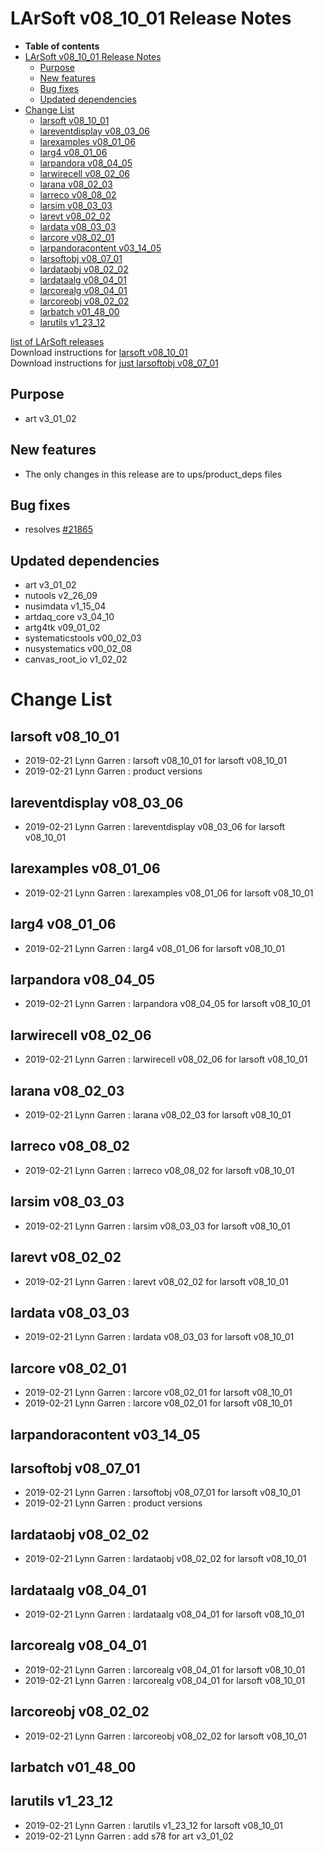 LArSoft v08\_10\_01 Release Notes
======================================================================

-   **Table of contents**
-   [LArSoft v08\_10\_01 Release Notes](#LArSoft-v08_10_01-Release-Notes)
    -   [Purpose](#Purpose)
    -   [New features](#New-features)
    -   [Bug fixes](#Bug-fixes)
    -   [Updated dependencies](#Updated-dependencies)
-   [Change List](#Change-List)
    -   [larsoft v08\_10\_01](#larsoft-v08_10_01)
    -   [lareventdisplay v08\_03\_06](#lareventdisplay-v08_03_06)
    -   [larexamples v08\_01\_06](#larexamples-v08_01_06)
    -   [larg4 v08\_01\_06](#larg4-v08_01_06)
    -   [larpandora v08\_04\_05](#larpandora-v08_04_05)
    -   [larwirecell v08\_02\_06](#larwirecell-v08_02_06)
    -   [larana v08\_02\_03](#larana-v08_02_03)
    -   [larreco v08\_08\_02](#larreco-v08_08_02)
    -   [larsim v08\_03\_03](#larsim-v08_03_03)
    -   [larevt v08\_02\_02](#larevt-v08_02_02)
    -   [lardata v08\_03\_03](#lardata-v08_03_03)
    -   [larcore v08\_02\_01](#larcore-v08_02_01)
    -   [larpandoracontent v03\_14\_05](#larpandoracontent-v03_14_05)
    -   [larsoftobj v08\_07\_01](#larsoftobj-v08_07_01)
    -   [lardataobj v08\_02\_02](#lardataobj-v08_02_02)
    -   [lardataalg v08\_04\_01](#lardataalg-v08_04_01)
    -   [larcorealg v08\_04\_01](#larcorealg-v08_04_01)
    -   [larcoreobj v08\_02\_02](#larcoreobj-v08_02_02)
    -   [larbatch v01\_48\_00](#larbatch-v01_48_00)
    -   [larutils v1\_23\_12](#larutils-v1_23_12)

[list of LArSoft releases](LArSoft_release_list)\
Download instructions for [larsoft v08\_10\_01](http://scisoft.fnal.gov/scisoft/bundles/larsoft/v08_10_01/larsoft-v08_10_01.html)\
Download instructions for [just larsoftobj v08\_07\_01](http://scisoft.fnal.gov/scisoft/bundles/larsoftobj/v08_07_01/larsoftobj-v08_07_01.html)

Purpose
--------------------

-   art v3\_01\_02

New features
------------------------------

-   The only changes in this release are to ups/product\_deps files

Bug fixes
------------------------

-   resolves [\#21865](/redmine/issues/21865 "Bug: Problem with std::bitset in lariatsoft (Closed)")

Updated dependencies
----------------------------------------------

-   art v3\_01\_02
-   nutools v2\_26\_09
-   nusimdata v1\_15\_04
-   artdaq\_core v3\_04\_10
-   artg4tk v09\_01\_02
-   systematicstools v00\_02\_03
-   nusystematics v00\_02\_08
-   canvas\_root\_io v1\_02\_02

Change List
============================

larsoft v08\_10\_01
------------------------------------------

-   2019-02-21 Lynn Garren : larsoft v08\_10\_01 for larsoft v08\_10\_01
-   2019-02-21 Lynn Garren : product versions

lareventdisplay v08\_03\_06
----------------------------------------------------------

-   2019-02-21 Lynn Garren : lareventdisplay v08\_03\_06 for larsoft v08\_10\_01

larexamples v08\_01\_06
--------------------------------------------------

-   2019-02-21 Lynn Garren : larexamples v08\_01\_06 for larsoft v08\_10\_01

larg4 v08\_01\_06
--------------------------------------

-   2019-02-21 Lynn Garren : larg4 v08\_01\_06 for larsoft v08\_10\_01

larpandora v08\_04\_05
------------------------------------------------

-   2019-02-21 Lynn Garren : larpandora v08\_04\_05 for larsoft v08\_10\_01

larwirecell v08\_02\_06
--------------------------------------------------

-   2019-02-21 Lynn Garren : larwirecell v08\_02\_06 for larsoft v08\_10\_01

larana v08\_02\_03
----------------------------------------

-   2019-02-21 Lynn Garren : larana v08\_02\_03 for larsoft v08\_10\_01

larreco v08\_08\_02
------------------------------------------

-   2019-02-21 Lynn Garren : larreco v08\_08\_02 for larsoft v08\_10\_01

larsim v08\_03\_03
----------------------------------------

-   2019-02-21 Lynn Garren : larsim v08\_03\_03 for larsoft v08\_10\_01

larevt v08\_02\_02
----------------------------------------

-   2019-02-21 Lynn Garren : larevt v08\_02\_02 for larsoft v08\_10\_01

lardata v08\_03\_03
------------------------------------------

-   2019-02-21 Lynn Garren : lardata v08\_03\_03 for larsoft v08\_10\_01

larcore v08\_02\_01
------------------------------------------

-   2019-02-21 Lynn Garren : larcore v08\_02\_01 for larsoft v08\_10\_01
-   2019-02-21 Lynn Garren : larcore v08\_02\_01 for larsoft v08\_10\_01

larpandoracontent v03\_14\_05
--------------------------------------------------------------

larsoftobj v08\_07\_01
------------------------------------------------

-   2019-02-21 Lynn Garren : larsoftobj v08\_07\_01 for larsoft v08\_10\_01
-   2019-02-21 Lynn Garren : product versions

lardataobj v08\_02\_02
------------------------------------------------

-   2019-02-21 Lynn Garren : lardataobj v08\_02\_02 for larsoft v08\_10\_01

lardataalg v08\_04\_01
------------------------------------------------

-   2019-02-21 Lynn Garren : lardataalg v08\_04\_01 for larsoft v08\_10\_01

larcorealg v08\_04\_01
------------------------------------------------

-   2019-02-21 Lynn Garren : larcorealg v08\_04\_01 for larsoft v08\_10\_01
-   2019-02-21 Lynn Garren : larcorealg v08\_04\_01 for larsoft v08\_10\_01

larcoreobj v08\_02\_02
------------------------------------------------

-   2019-02-21 Lynn Garren : larcoreobj v08\_02\_02 for larsoft v08\_10\_01

larbatch v01\_48\_00
--------------------------------------------

larutils v1\_23\_12
------------------------------------------

-   2019-02-21 Lynn Garren : larutils v1\_23\_12 for larsoft v08\_10\_01
-   2019-02-21 Lynn Garren : add s78 for art v3\_01\_02
